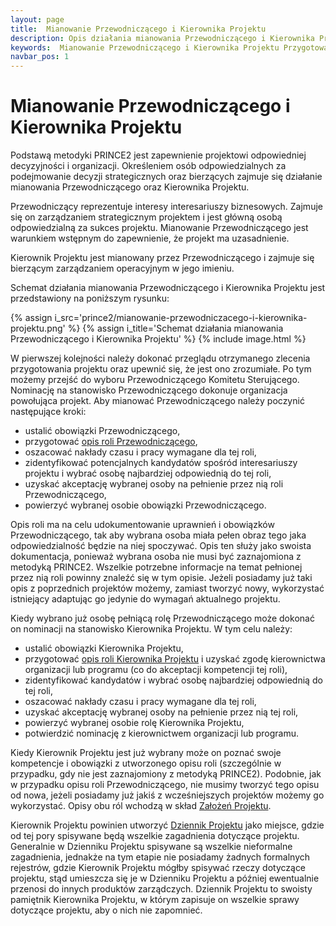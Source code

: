 ```yaml
---
layout: page
title:  Mianowanie Przewodniczącego i Kierownika Projektu
description: Opis działania mianowania Przewodniczącego i Kierownika Projektu w procesie Przygotowania Projektu PRINCE2
keywords:  Mianowanie Przewodniczącego i Kierownika Projektu Przygotowanie Projektu działanie proces PRINCE2
navbar_pos: 1
---
```

# Mianowanie Przewodniczącego i Kierownika Projektu

Podstawą metodyki PRINCE2 jest zapewnienie projektowi odpowiedniej decyzyjności i organizacji. Określeniem osób odpowiedzialnych za podejmowanie decyzji
strategicznych oraz bierzących zajmuje się działanie mianowania Przewodniczącego oraz Kierownika Projektu.

Przewodniczący reprezentuje interesy interesariuszy biznesowych. Zajmuje się on zarządzaniem strategicznym projektem i jest główną osobą
odpowiedzialną za sukces projektu. Mianowanie Przewodniczącego jest warunkiem wstępnym do zapewnienie, że projekt ma uzasadnienie.

Kierownik Projektu jest mianowany przez Przewodniczącego i zajmuje się bierzącym zarządzaniem operacyjnym w jego imieniu.

Schemat działania mianowania Przewodniczącego i Kierownika Projektu jest przedstawiony na poniższym rysunku:

{% assign i_src='prince2/mianowanie-przewodniczacego-i-kierownika-projektu.png' %}
{% assign i_title='Schemat działania mianowania Przewodniczącego i Kierownika Projektu' %}
{% include image.html %}

W pierwszej kolejności należy dokonać przeglądu otrzymanego zlecenia przygotowania projektu oraz upewnić się, że jest ono zrozumiałe.
Po tym możemy przejść do wyboru Przewodniczącego Komitetu Sterującego. Nominację na stanowisko Przewodniczącego dokonuje organizacja powołująca projekt. Aby mianować Przewodniczącego należy poczynić
następujące kroki:

  * ustalić obowiązki Przewodniczącego,
  * przygotować [opis roli Przewodniczącego](/prince2/przewodniczacy),
  * oszacować nakłady czasu i pracy wymagane dla tej roli,
  * zidentyfikować potencjalnych kandydatów spośród interesariuszy projektu i wybrać osobę najbardziej odpowiednią do tej roli,
  * uzyskać akceptację wybranej osoby na pełnienie przez nią roli Przewodniczącego,
  * powierzyć wybranej osobie obowiązki Przewodniczącego.

Opis roli ma na celu udokumentowanie uprawnień i obowiązków Przewodniczącego, tak aby wybrana osoba miała pełen obraz tego jaka
odpowiedzialność będzie na niej spoczywać. Opis ten służy jako swoista dokumentacja, ponieważ wybrana osoba nie musi być zaznajomiona
z metodyką PRINCE2. Wszelkie potrzebne informacje na temat pełnionej przez nią roli powinny znaleźć się w tym opisie. Jeżeli
posiadamy już taki opis z poprzednich projektów możemy, zamiast tworzyć nowy, wykorzystać istniejący adaptując go jedynie do
wymagań aktualnego projektu.

Kiedy wybrano już osobę pełniącą rolę Przewodniczącego może dokonać on nominacji na stanowisko Kierownika Projektu. W tym celu
należy:

  * ustalić obowiązki Kierownika Projektu,
  * przygotować [opis roli Kierownika Projektu](/prince2/kierownik-projektu) i uzyskać zgodę kierownictwa organizacji lub programu (co do akceptacji kompetencji tej roli),
  * zidentyfikować kandydatów i wybrać osobę najbardziej odpowiednią do tej roli,
  * oszacować nakłady czasu i pracy wymagane dla tej roli,
  * uzyskać akceptację wybranej osoby na pełnienie przez nią tej roli,
  * powierzyć wybranej osobie rolę Kierownika Projektu,
  * potwierdzić nominację z kierownictwem organizacji lub programu.

Kiedy Kierownik Projektu jest już wybrany może on poznać swoje kompetencje i obowiązki z utworzonego opisu roli (szczególnie w przypadku, gdy
nie jest zaznajomiony z metodyką PRINCE2). Podobnie, jak w przypadku opisu roli Przewodniczącego, nie musimy tworzyć tego opisu od nowa, jeżeli
posiadamy już jakiś z wcześniejszych projektów możemy go wykorzystać. Opisy obu ról wchodzą w skład [Założeń Projektu](/prince2/opisy-produktow-zarzadczych/zalozenia-projektu).

Kierownik Projektu powinien utworzyć [Dziennik Projektu](/prince2/opisy-produktow-zarzadczych/dziennik-projektu) jako miejsce, gdzie od
tej pory spisywane będą wszelkie zagadnienia dotyczące projektu. Generalnie w Dzienniku Projektu spisywane są wszelkie nieformalne
zagadnienia, jednakże na tym etapie nie posiadamy żadnych formalnych rejestrów, gdzie Kierownik Projektu mógłby spisywać
rzeczy dotyczące projektu, stąd umieszcza się je w Dzienniku Projektu a później ewentualnie przenosi do innych produktów zarządczych. Dziennik
Projektu to swoisty pamiętnik Kierownika Projektu, w którym zapisuje on wszelkie sprawy dotyczące projektu, aby o nich nie zapomnieć.